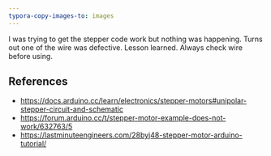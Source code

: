 ```yaml
---
typora-copy-images-to: images
---
```


I was trying to get the stepper code work but nothing was happening. Turns out one of the wire was defective. Lesson learned. Always check wire before using.

## References

- https://docs.arduino.cc/learn/electronics/stepper-motors#unipolar-stepper-circuit-and-schematic
- https://forum.arduino.cc/t/stepper-motor-example-does-not-work/632763/5
- https://lastminuteengineers.com/28byj48-stepper-motor-arduino-tutorial/